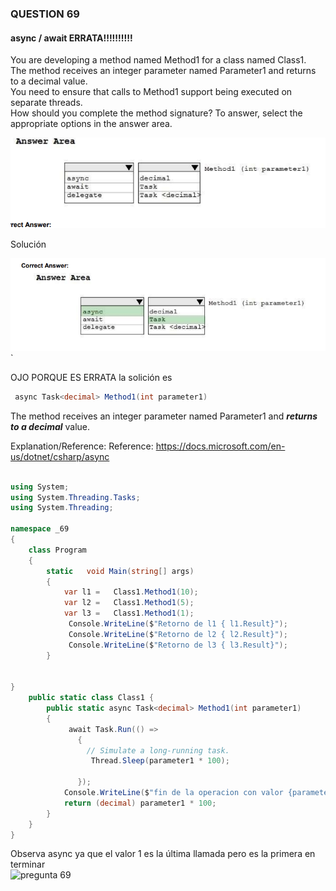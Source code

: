 ### QUESTION 69

#### async / await ERRATA!!!!!!!!!!

You are developing a method named Method1 for a class named Class1.  
The method receives an integer parameter named Parameter1 and returns to a decimal value.   
You need to ensure that calls to Method1 support being executed on separate threads.  
How should you complete the method signature? To answer, select the appropriate options in the answer area.  

![pregunta 69](c1.PNG)


Solución

![pregunta 16921](c2.PNG)
`

OJO PORQUE ES ERRATA
la solición es

```c#
 async Task<decimal> Method1(int parameter1)
````
The method receives an integer parameter named Parameter1 and ***returns to a decimal*** value.

Explanation/Reference:
Reference: https://docs.microsoft.com/en-us/dotnet/csharp/async


````c#

using System;
using System.Threading.Tasks;
using System.Threading;

namespace _69
{
    class Program
    {
        static   void Main(string[] args)
        {
            var l1 =   Class1.Method1(10);
            var l2 =   Class1.Method1(5);
            var l3 =   Class1.Method1(1);
             Console.WriteLine($"Retorno de l1 { l1.Result}");
             Console.WriteLine($"Retorno de l2 { l2.Result}");
             Console.WriteLine($"Retorno de l3 { l3.Result}");
        }

 
}
    public static class Class1 {
        public static async Task<decimal> Method1(int parameter1)
        {
             await Task.Run(() =>
               {
                 // Simulate a long-running task.
                  Thread.Sleep(parameter1 * 100);
                
               });
            Console.WriteLine($"fin de la operacion con valor {parameter1}");
            return (decimal) parameter1 * 100;
        }
    }
}

````

Observa async ya que el valor 1 es la última llamada pero es la primera en terminar  
![pregunta 69](c3.PNG)